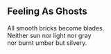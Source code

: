 Feeling As Ghosts
-----------------
All smooth bricks become blades.  
Neither sun nor light nor gray  
nor burnt umber but silvery.  
